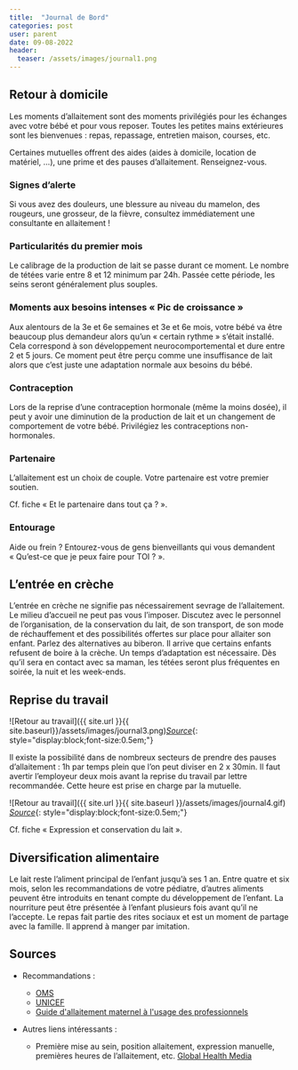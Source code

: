 ```yaml
---
title:  "Journal de Bord"
categories: post
user: parent
date: 09-08-2022
header:
  teaser: /assets/images/journal1.png
---
```


## Retour à domicile
Les moments d’allaitement sont des moments privilégiés pour les échanges avec votre bébé et pour vous reposer. Toutes les petites mains extérieures sont les bienvenues : repas, repassage, entretien maison, courses, etc.

Certaines mutuelles offrent des aides (aides à domicile, location de matériel, …), une prime et des pauses d’allaitement. Renseignez-vous.

### Signes d’alerte
Si vous avez des douleurs, une blessure au niveau du mamelon, des rougeurs, une grosseur, de la fièvre, consultez immédiatement une consultante en allaitement ! 

### Particularités du premier mois

Le calibrage de la production de lait se passe durant ce moment. 
Le nombre de tétées varie entre 8 et 12 minimum par 24h. Passée cette période, les seins seront généralement plus souples.

### Moments aux besoins intenses « Pic de croissance »
Aux alentours de la 3e et 6e semaines et 3e et 6e mois, votre bébé va être beaucoup plus demandeur alors qu’un « certain rythme » s’était installé. Cela correspond à son développement neurocomportemental et dure entre 2 et 5 jours.
Ce moment peut être perçu comme une insuffisance de lait alors que c’est juste une adaptation normale aux besoins du bébé.

### Contraception
Lors de la reprise d’une contraception hormonale (même la moins dosée), il peut y avoir une diminution de la production de lait et un changement de comportement de votre bébé. Privilégiez les contraceptions non-hormonales.

### Partenaire
L’allaitement est un choix de couple. Votre partenaire est votre premier soutien. 

Cf. fiche « Et le partenaire dans tout ça ? ».

### Entourage
Aide ou frein ? Entourez-vous de gens bienveillants qui vous demandent « Qu’est-ce que je peux faire pour TOI ? ».


## L’entrée en crèche
L’entrée en crèche ne signifie pas nécessairement sevrage de l’allaitement. Le milieu d’accueil ne peut pas vous l’imposer. Discutez avec le personnel de l’organisation, de la conservation du lait, de son transport, de son mode de réchauffement et des possibilités offertes sur place pour allaiter son enfant. Parlez des alternatives au biberon.
Il arrive que certains enfants refusent de boire à la crèche. Un temps d’adaptation est nécessaire. Dès qu’il sera en contact avec sa maman, les tétées seront plus fréquentes en soirée, la nuit et les week-ends.

## Reprise du travail
![Retour au travail]({{ site.url }}{{ site.baseurl}}/assets/images/journal3.png)*[Source](https://www.neufmois.fr/mon-bebe/1639-allaitement-comment-reprend-le-travail)*{: style="display:block;font-size:0.5em;"}

Il existe la possibilité dans de nombreux secteurs de prendre des pauses d’allaitement : 1h par temps plein que l’on peut diviser en 2 x 30min. Il faut avertir l’employeur deux mois avant la reprise du travail par lettre recommandée. Cette heure est prise en charge par la mutuelle.


![Retour au travail]({{ site.url }}{{ site.baseurl }}/assets/images/journal4.gif)
*[Source](http://lesptitesmainsdabord.fr/2016/06/201606reprendre-le-travail-en-allaitant/)*{: style="display:block;font-size:0.5em;"}

Cf. fiche « Expression et conservation du lait ».

## Diversification alimentaire
Le lait reste l’aliment principal de l’enfant jusqu’à ses 1 an.
Entre quatre et six mois, selon les recommandations de votre pédiatre, d’autres aliments peuvent être introduits en tenant compte du développement de l’enfant. La nourriture peut être présentée à l’enfant plusieurs fois avant qu’il ne l’accepte.
Le repas fait partie des rites sociaux et est un moment de partage avec la famille. Il apprend à manger par imitation. 


## Sources 
- Recommandations :
   - [OMS](https://www.who.int/health-topics/breastfeeding#tab=tab_1)
   - [UNICEF](https://www.unicef.org/fr/rechercher?force=0&query=nutrition&created%5Bmin%5D=&created%5Bmax%5D=&f%5B0%5D=global_terms%3Ab9150d7e-758b-47fa-a5a5-68b7d5ca2b8c)
   - [Guide d'allaitement maternel à l'usage des professionnels](https://www.one.be/professionnel/brochuredetailpro/brochure/guide-dallaitement-maternel-a-lusage-des-professionnels/ )

- Autres liens intéressants :
   - Première mise au sein, position allaitement, expression manuelle, premières heures de l’allaitement, etc. 
   [Global Health Media](https://globalhealthmedia.org/videos/breastfeeding/)
